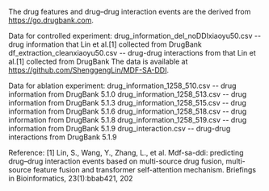 The drug features and drug–drug interaction events are the derived from https://go.drugbank.com.

Data for controlled experiment:
drug_information_del_noDDIxiaoyu50.csv -- drug information that Lin et al.[1] collected from DrugBank
df_extraction_cleanxiaoyu50.csv --  drug-drug interactions from that Lin et al.[1] collected from DrugBank
The data is available at https://github.com/ShenggengLin/MDF-SA-DDI.

Data for ablation experiment:
drug_information_1258_510.csv -- drug information from DrugBank 5.1.0
drug_information_1258_513.csv -- drug information from DrugBank 5.1.3
drug_information_1258_515.csv -- drug information from DrugBank 5.1.6
drug_information_1258_518.csv -- drug information from DrugBank 5.1.8
drug_information_1258_519.csv -- drug information from DrugBank 5.1.9
drug_interaction.csv --  drug-drug interactions from DrugBank 5.1.9


Reference:
[1] Lin, S., Wang, Y., Zhang, L., et al. Mdf-sa-ddi: predicting drug–drug interaction events based on multi-source drug fusion, multi-source feature fusion and transformer self-attention mechanism. Briefings in Bioinformatics, 23(1):bbab421, 202
